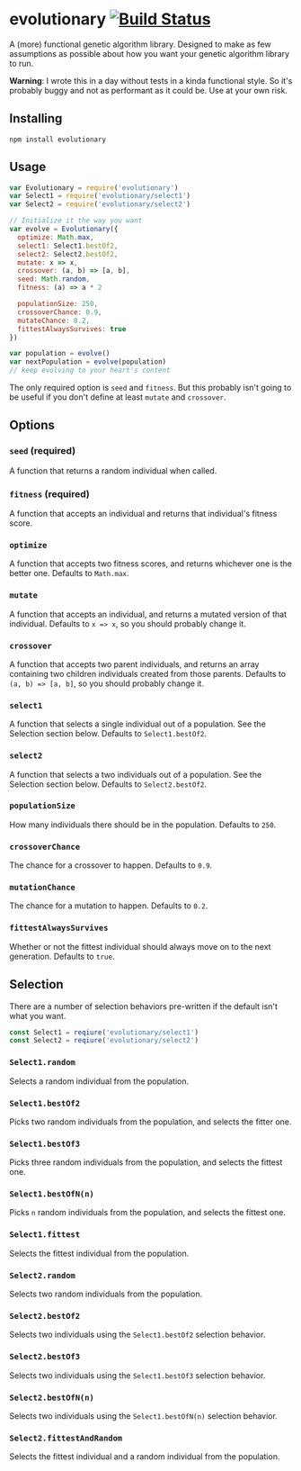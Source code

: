 # evolutionary [![Build Status](https://travis-ci.org/rahatarmanahmed/evolutionary.svg?branch=master)](https://travis-ci.org/rahatarmanahmed/evolutionary)

A (more) functional genetic algorithm library. Designed to make as few assumptions as possible about how you want your genetic algorithm library to run.

**Warning**: I wrote this in a day without tests in a kinda functional style. So it's probably buggy and not as performant as it could be. Use at your own risk.

## Installing
`npm install evolutionary`

## Usage
```js
var Evolutionary = require('evolutionary')
var Select1 = require('evolutionary/select1')
var Select2 = require('evolutionary/select2')

// Initialize it the way you want
var evolve = Evolutionary({
  optimize: Math.max,
  select1: Select1.bestOf2,
  select2: Select2.bestOf2,
  mutate: x => x,
  crossover: (a, b) => [a, b],
  seed: Math.random,
  fitness: (a) => a * 2

  populationSize: 250,
  crossoverChance: 0.9,
  mutateChance: 0.2,
  fittestAlwaysSurvives: true
})

var population = evolve()
var nextPopulation = evolve(population)
// keep evolving to your heart's content
```

The only required option is `seed` and `fitness`. But this probably isn't going to be useful if you don't define at least `mutate` and `crossover`.

## Options

### `seed` (required)

A function that returns a random individual when called.

### `fitness` (required)

A function that accepts an individual and returns that individual's fitness score.

### `optimize`

A function that accepts two fitness scores, and returns whichever one is the better one. Defaults to `Math.max`.

### `mutate`

A function that accepts an individual, and returns a mutated version of that individual. Defaults to `x => x`, so you should probably change it.

### `crossover`

A function that accepts two parent individuals, and returns an array containing two children individuals created from those parents. Defaults to `(a, b) => [a, b]`, so you should probably change it.

### `select1`

A function that selects a single individual out of a population. See the Selection section below. Defaults to `Select1.bestOf2`.

### `select2`

A function that selects a two individuals out of a population. See the Selection section below. Defaults to `Select2.bestOf2`.

### `populationSize`

How many individuals there should be in the population. Defaults to `250`.

### `crossoverChance`

The chance for a crossover to happen. Defaults to `0.9`.

### `mutationChance`

The chance for a mutation to happen. Defaults to `0.2`.

### `fittestAlwaysSurvives`

Whether or not the fittest individual should always move on to the next generation. Defaults to `true`.

## Selection

There are a number of selection behaviors pre-written if the default isn't what you want.

```js
const Select1 = reqiure('evolutionary/select1')
const Select2 = reqiure('evolutionary/select2')
```

### `Select1.random`

Selects a random individual from the population.

### `Select1.bestOf2`

Picks two random individuals from the population, and selects the fitter one.

### `Select1.bestOf3`

Picks three random individuals from the population, and selects the fittest one.

### `Select1.bestOfN(n)`

Picks `n` random individuals from the population, and selects the fittest one.

### `Select1.fittest`

Selects the fittest individual from the population.

### `Select2.random`

Selects two random individuals from the population.

### `Select2.bestOf2`

Selects two individuals using the `Select1.bestOf2` selection behavior.

### `Select2.bestOf3`

Selects two individuals using the `Select1.bestOf3` selection behavior.

### `Select2.bestOfN(n)`

Selects two individuals using the `Select1.bestOfN(n)` selection behavior.

### `Select2.fittestAndRandom`

Selects the fittest individual and a random individual from the population.
